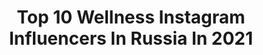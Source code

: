 ---
title: Top 10 Wellness Instagram Influencers In Russia In 2021
description: >-
  Find top wellness Instagram influencers in Russia in 2021. Most popular hashtags: #wellness #love #bodybuilding.
platform: Instagram
hits: 62
text_top: Analyze the most popular Instagram influencers on inBeat.
text_bottom: Our platform aggregates 62 Instagram influencers like this in Russia for you to pitch.
profiles:
  - username: "valentinazelyaeva"
    fullname: >-
      Valentina Zelyaeva
    bio: >-
      Certified health coach • Wellness columnist for ELLE Russia • #wellnestbyval •bookings 😊👇
    location: "Russia"
    followers: 152196
    engagement: 61
    commentsToLikes: 0.029796
    id: ck5q8s1nq7ps80i11lboftq00
    verified: true
    hashtags: "#beauty, #health, #plantbased, #mindfulness"
  - username: "anastasia_tobolova"
    fullname: >-
      🔥 Настасья Тоболова
    bio: >-
      🔘Самые красивые кубики в инстаграмме 🔘Жизнь с самым известным #яжебать в сториз 😈 🔘Мирошка 4 года💙 📲+79111010555 Siberian Wellness❄️👇🏻
    location: "Russia"
    followers: 413032
    engagement: 222
    commentsToLikes: 0.072089
    id: ck6tmbcdn7iz80j71vxe274tq
    verified: false
    hashtags: "#tobolova, #tobolovatobolator, #pillowchallenge, #fliptheswitchchallenge"
  - username: "glamorable"
    fullname: >-
      Anastasia • Blogger (35+)
    bio: >-
      Sharing passion for skincare and wellness since 2011 • #BeGlamorable 💌 anastasia@glamorable.com
    location: "Russia"
    followers: 47783
    engagement: 92
    commentsToLikes: 0.044136
    id: ck9wd29drdquv0j786735tuso
    verified: false
    hashtags: "#octolyfamily, #beglamorable, #sephora, #tonymolynme"
  - username: "welps"
    fullname: >-
      Welps
    bio: >-
      #welps 🔥 Персональный wellness-ассистент от @tetyamotya 🏋🏼‍♀ Адаптивные тренировки 🥦 Сбалансированное питание ⏳ Поддержка 24/7 📧 bogdana@welps.app
    location: "Russia"
    followers: 79221
    engagement: 88
    commentsToLikes: 0.079190
    id: ck8syh3vgkt590j78gwof37sk
    verified: false
    hashtags: "#welps"
  - username: "anywellmag"
    fullname: >-
      Anywell
    bio: >-
      🌱 Главный wellness-гид 🧘🏻‍♀️ Стиль жизни, который меняет мир 👊🏻 Telegram – anywell 🧴 @anywell.shop 🥑 #beanywell
    location: "Russia"
    followers: 23801
    engagement: 446
    commentsToLikes: 0.004547
    id: ck5cawzliealh0i1181c9ggkq
    verified: false
    hashtags: ""
  - username: "andrey.skala"
    fullname: >-
      Andrey
    bio: >-
      🔝Топ-тренер по фитнесу🔝 🔺Ambassador Reebok🔺 👨🏻‍🎓IFBB Weider College👨🏻‍🎓 🏆Фитнес менеджер🏆 @sportclub.champion По воросам сотрудничества в Direct.
    location: "Russia"
    followers: 4151
    engagement: 1313
    commentsToLikes: 0.160661
    id: ck6u4lua34gaj0j71407tq010
    verified: false
    hashtags: "#superclub, #gymstudio, #fitnessmotivation, #worldclass"
  - username: "alenaplatoon"
    fullname: >-
      Bikini Body 🌟
    bio: >-
      #ifbb вице - чемпионка МО🏆 Автор 📚 Курс ФИТНЕС ПОПА🍑 Старт 2 ноября🏋️‍♂️ Реклама Настя Pr: 7 938 471-59-06 Записаться на марафон 👇👇👇
    location: "Russia"
    followers: 451048
    engagement: 100
    commentsToLikes: 0.037370
    id: ck14joayald2c0i19xubs1bw0
    verified: false
    hashtags: "#fitnessmodel, #wellness, #fitnessmotivation, #fitnessbikini"
  - username: "visit_to_korea"
    fullname: >-
      Корея Сеул  Гид
    bio: >-
      Немного Южнее Северной Кореи 👩‍🦰 Татьяна - 15 лет в Корее, гид и переводчик ⠀ Сотрудничество DM ⠀ 제품협찬 /뷰티 ⠀ #visit_korea_навигация
    location: "Russia"
    followers: 33920
    engagement: 389
    commentsToLikes: 0.018611
    id: ckaote407vj8o0i782806b12y
    verified: false
    hashtags: "#wellnesskorea, #wellnesstourismsupporters, #jeju, #lavalsehotel"
  - username: "violettasekler"
    fullname: >-
      Certified Personal coach
    bio: >-
      💠Happiness Сoach 💠Relationship Expert 💠Empowering you to create the life of your dreams 💠and all your wishes to come true 🌐Wordwide 💠English, Russian
    location: "Russia"
    followers: 138436
    engagement: 111
    commentsToLikes: 0.003767
    id: ckapc5c7u2j7j0i78nf1obwvo
    verified: false
    hashtags: "#lovemylife, #wellness, #brisben, #lifecoach"
  - username: "isashaice"
    fullname: >-
      🧊САША АЙС🧊
    bio: >-
      📸YouTube - 2,2m 🎶TikTok - 1,4m ⛸Фигуристка 🎀общий - @kuper.ice 📩sashaice@didenok.com
    location: "Russia"
    followers: 1105323
    engagement: 600
    commentsToLikes: 0.023512
    id: ck6tqyy3avnfq0j71qx7262tz
    verified: false
    hashtags: "#siberianwellness, #wellnessgeneration"
---